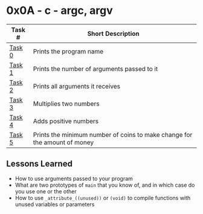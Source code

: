  # 0x0A - c - argc, argv
Task # | Short Description
-------|------------
[Task 0](0-whatsmyname.c) | Prints the program name
[Task 1](1-args.c) | Prints the number of arguments passed to it
[Task 2](2-args.c) | Prints all arguments it receives
[Task 3](3-mul.c) | Multiplies two numbers
[Task 4](4-add.c) | Adds positive numbers
[Task 5](100-change.c) | Prints the minimum number of coins to make change for the amount of money
 ## Lessons Learned
* How to use arguments passed to your program
* What are two prototypes of `main` that you know of, and in which case do you use one or the other
* How to use `_attribute_((unused))` or `(void)` to compile functions with unused variables or parameters
